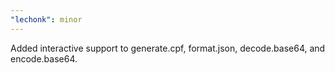 ```yaml
---
"lechonk": minor
---
```


Added interactive support to generate.cpf, format.json, decode.base64, and encode.base64.
